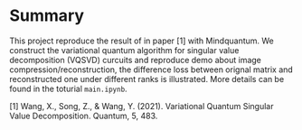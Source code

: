 # Summary

This project reproduce the result of in paper [1] with Mindquantum. We construct the variational quantum algorithm
for singular value decomposition (VQSVD) curcuits and reproduce demo about image compression/reconstruction, the difference loss between orignal matrix and reconstructed one under different ranks is illustrated. More details can be found in the toturial `main.ipynb`.

[1] Wang, X., Song, Z., & Wang, Y. (2021). Variational Quantum Singular Value Decomposition. Quantum, 5, 483.
